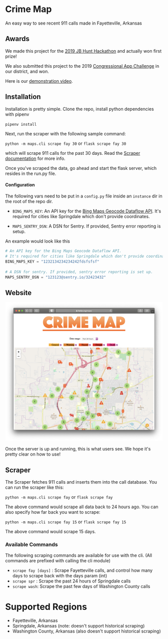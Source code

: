 # Crime Map
An easy way to see recent 911 calls made in Fayetteville, Arkansas

## Awards
We made this project for the [2019 JB Hunt Hackathon](https://hackathon.jbhunt.com/home) and actually won first prize!

We also submitted this project to the 2019 [Congressional App Challenge](https://www.congressionalappchallenge.us/) in our district, and won.

Here is our [demonstration video](https://www.youtube.com/watch?v=v4vO4bch_oM&t=9s).

## Installation
Installation is pretty simple. Clone the repo, install python dependencies with pipenv

`pipenv install`

Next, run the scraper with the following sample command:

`python -m maps.cli scrape fay 30`
or
`flask scrape fay 30`

which will scrape 911 calls for the past 30 days. Read the [Scraper documentation](#scraper) for more info.

Once you've scraped the data, go ahead and start the flask server, which resides in the run.py file.

#### Configuration
The following vars need to be put in a `config.py` file inside an `instance` dir in the root of the repo dir. 

- `BING_MAPS_KEY`: An API key for the [Bing Maps Geocode Dataflow API](https://docs.microsoft.com/en-us/bingmaps/spatial-data-services/geocode-dataflow-api/). It's required for cities like Springdale which don't provide coordinates.

- `MAPS_SENTRY_DSN`: A DSN for Sentry. If provided, Sentry error reporting is setup.

An example would look like this
```python
# An API key for the Bing Maps Geocode Dataflow API.
# It's required for cities like Springdale which don't provide coordinates.
BING_MAPS_KEY = "1232134234234242fdsfsfsf"

# A DSN for sentry. If provided, sentry error reporting is set up.
MAPS_SENTRY_DSN = "123123@sentry.io/32423432"
```


## Website
![A view of the main map view](screenshots/main.png)

Once the server is up and running, this is what users see. We hope it's pretty clear on how to use!

## Scraper

The Scraper fetches 911 calls and inserts them into the call database. You can run the scraper like this:

`python -m maps.cli scrape fay`
or
`flask scrape fay`

The above command would scrape all data back to 24 hours ago. You can also specify how far back you want to scrape:

`python -m maps.cli scrape fay 15`
or
`flask scrape fay 15`

The above command would scrape 15 days.

### Available Commands
The following scraping commands are available for use with the cli. (All commands are prefixed with calling the cli module)

- `scrape fay [days]` : Scrape Fayetteville calls, and control how many days to scrape back with the days param (int)
- `scrape spr` : Scrape the past 24 hours of Springdale calls
- `scrape wash`: Scrape the past few days of Washington County calls

# Supported Regions
- Fayetteville, Arkansas
- Springdale, Arkansas (note: doesn't support historical scraping)
- Washington County, Arkansas (also doesn't support historical scraping)
